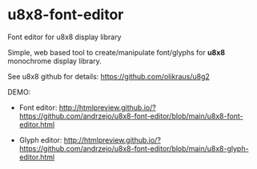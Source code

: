# u8x8-font-editor
Font editor for u8x8 display library

Simple, web based tool to create/manipulate font/glyphs for **u8x8** monochrome display library.

See u8x8 github for details: https://github.com/olikraus/u8g2

DEMO:

* Font editor: 
http://htmlpreview.github.io/?https://github.com/andrzejo/u8x8-font-editor/blob/main/u8x8-font-editor.html

* Glyph editor:
  http://htmlpreview.github.io/?https://github.com/andrzejo/u8x8-font-editor/blob/main/u8x8-glyph-editor.html
